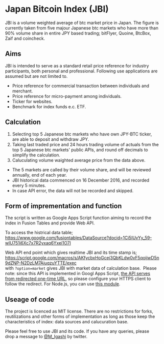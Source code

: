 # Japan Bitcoin Index (JBI)  

JBI is a volume weighted average of btc market price in Japan.  The figure is currently taken from five majour Japanese btc markets who have more than 90% volume share in entire JPY based trading; bitFlyer, Quoine, BtcBox, Zaif and coincheck.  

## Aims  

JBI is intended to serve as a standard retail price reference for industry participants, both personal and professional. Following use applications are assumed but are not limited to.  
- Price reference for commercial transaction between individuals and merchant.
- Price reference for micro-payment among individuals.
- Ticker for websites.
- Benchmark for index funds e.c. ETF. 

## Calculation

1. Selecting top 5 Japanese btc markets who have own JPY-BTC ticker, are able to deposit and withdraw JPY.
2. Taking last traded price and 24 hours trading volume of actuals from the top 5 Japanese btc markets' public APIs, and round off decimals to simplify the calculation.
3. Caluculating volume waighted average price from the data above.

- The 5 markets are called by their volume share, and will be reviewed annually, end of each year.
- JBI historical data commenced on 16 December 2016, and recorded every 5 minutes.
- In case API error, the data will not be recorded and skipped.

## Form of imprementation and function

The script is written as Google Apps Script function aiming to record the index in Fusion Tables and provide Web API.  

To access the histrical data table;  
https://www.google.com/fusiontables/DataSource?docid=1Ci5IUvYy_59-wIU751i6Xc7x7R2yxaq6Yxei1O7I  

Web API end point which gives realtime JBI and its time stamp is;  
https://script.google.com/macros/s/AKfycbxHoGcej3QbKLdw0vF5qoijwD5n9dZNP-N2DzLM7AiuqzuYTTE/exec  
with `?option=market` gives JBI with market data of calculation base.  Please note: since this API is implemented in Googl Apps Script, [the API serves from redirected one-time URL](https://developers.google.com/apps-script/guides/content#redirects), so please configure your HTTPS client to follow the redirect. For Node.js, you can use [this module](https://github.com/olalonde/follow-redirects).
## Useage of code

The project is licenced as MIT license.  There are no restrictions for forks, reutilizations and other forms of implementation as long as those keep the characteristics of index: data sources and calucuration base.

Please feel free to use JBI and its code. If you have any queries, please drop a message to [@M_Igashi](https://twitter.com/M_Igashi) by twitter.


